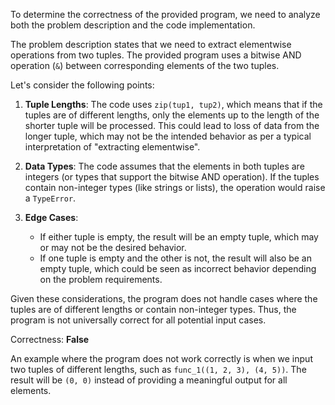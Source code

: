 To determine the correctness of the provided program, we need to analyze both the problem description and the code implementation.

The problem description states that we need to extract elementwise operations from two tuples. The provided program uses a bitwise AND operation (`&`) between corresponding elements of the two tuples. 

Let's consider the following points:

1. **Tuple Lengths**: The code uses `zip(tup1, tup2)`, which means that if the tuples are of different lengths, only the elements up to the length of the shorter tuple will be processed. This could lead to loss of data from the longer tuple, which may not be the intended behavior as per a typical interpretation of "extracting elementwise".

2. **Data Types**: The code assumes that the elements in both tuples are integers (or types that support the bitwise AND operation). If the tuples contain non-integer types (like strings or lists), the operation would raise a `TypeError`.

3. **Edge Cases**: 
   - If either tuple is empty, the result will be an empty tuple, which may or may not be the desired behavior.
   - If one tuple is empty and the other is not, the result will also be an empty tuple, which could be seen as incorrect behavior depending on the problem requirements.

Given these considerations, the program does not handle cases where the tuples are of different lengths or contain non-integer types. Thus, the program is not universally correct for all potential input cases.

Correctness: **False** 

An example where the program does not work correctly is when we input two tuples of different lengths, such as `func_1((1, 2, 3), (4, 5))`. The result will be `(0, 0)` instead of providing a meaningful output for all elements.